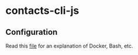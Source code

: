 # contacts-cli-js

## Configuration

Read this [file](https://github.com/CarlosAMolina/contacts/blob/main/README.md) for an explanation of Docker, Bash, etc.
